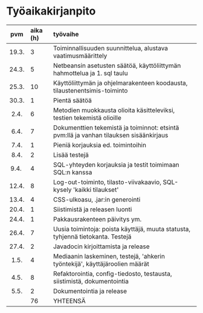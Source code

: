 # Työaikakirjanpito

| pvm | aika (h) | työvaihe |
| :----:|:-----| :-----|
| 19.3. |   3  | Toiminnallisuuden suunnittelua, alustava vaatimusmäärittely |
| 24.3. |   5  | Netbeansin asetusten säätöä, käyttöliittymän hahmottelua ja 1. sql taulu |
| 25.3. |   10  | Käyttöliittymän ja ohjelmarakenteen koodausta, tilaustenentsimis-toiminto |
| 30.3. |   1   | Pientä säätöä |
| 2.4.  |   6   | Metodien muokkausta olioita käsitteleviksi, testien tekemistä olioille |
| 6.4.  |   7   | Dokumenttien tekemistä ja toiminnot: etsintä pvm:llä ja vanhan tilauksen sisäänkirjaus |
| 7.4.  |   1   | Pieniä korjauksia ed. toimintoihin |
| 8.4.  |   2   | Lisää testejä |
| 9.4.  |   4   | SQL-yhteyden korjauksia ja testit toimimaan SQL:n kanssa |
| 12.4. |   8   | Log-out-toiminto, tilasto-viivakaavio, SQL-kysely 'kaikki tilaukset' |
| 13.4. |   4   | CSS-ulkoasu, .jar:in generointi |
| 20.4. |   1   | Siistimistä ja releasen luonti |
| 24.4. |   1   | Pakkausrakenteen päivitys ym. |
| 26.4. |   7   | Uusia toimintoja: poista käyttäjä, muuta statusta, tyhjennä tietokanta. Testejä |
| 27.4. |   2   | Javadocin kirjoittamista ja release |
| 1.5.  |   4   | Mediaanin laskeminen, testejä, 'ahkerin työntekijä', käyttäjäroolien määrät |
| 4.5.  |   8   | Refaktorointia, config-tiedosto, testausta, siistimistä, dokumentointia |
| 5.5.  |   2   | Dokumentointia ja release |
|  |  76  | YHTEENSÄ |
